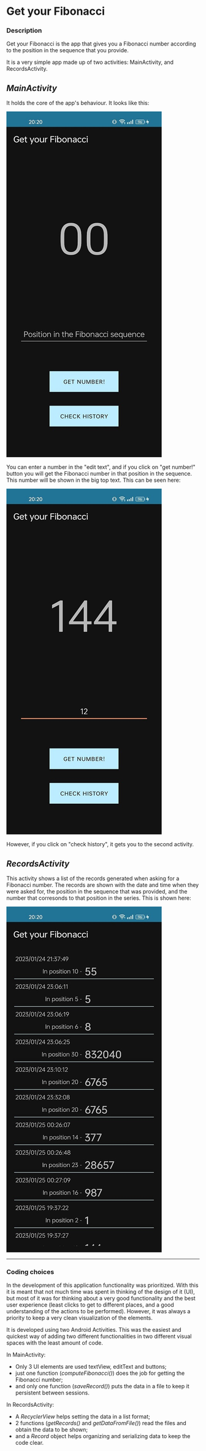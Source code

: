 # Get your Fibonacci

### Description

Get your Fibonacci is the app that gives you a Fibonacci number according to the position in the sequence that you provide.

It is a very simple app made up of two activities: MainActivity, and RecordsActivity.

## *MainActivity*

It holds the core of the app's behaviour. It looks like this:

![Main Activity](./screenshots/mainActivity_plain2.jpg "When you enter app")

You can enter a number in the "edit text", and if you click on "get number!" button you will get the Fibonacci number in that position in the sequence. This number will be shown in the big top text. This can be seen here:

![Main Activity](./screenshots/mainActivity_number2.jpg "When you get a number")

However, if you click on "check history", it gets you to the second activity.

## *RecordsActivity*

This activity shows a list of the records generated when asking for a Fibonacci number. The records are shown with the date and time when they were asked for, the position in the sequence that was provided, and the number that corresonds to that position in the series. This is shown here:

![Records Activity](./screenshots/recordsActivity2.jpg "The records list")

---

### Coding choices

In the development of this application functionality was prioritized. With this it is meant that not much time was spent in thinking of the design of it (UI), but most of it was for thinking about a very good functionality and the best user experience (least clicks to get to different places, and a good understanding of the actions to be performed). However, it was always a priority to keep a very clean visualization of the elements.

It is developed using two Android Activities. This was the easiest and quickest way of adding two different functionalities in two different visual spaces with the least amount of code.

In MainActivity:
- Only 3 UI elements are used textView, editText and buttons;
- just one function (*computeFibonacci()*) does the job for getting the Fibonacci number;
- and only one function (*saveRecord()*) puts the data in a file to keep it persistent between sessions.

In RecordsActivity:
- A *RecyclerView* helps setting the data in a list format;
- 2 functions (*getRecords()* and *getDataFromFile()*) read the files and obtain the data to be shown;
- and a *Record* object helps organizing and serializing data to keep the code clear.